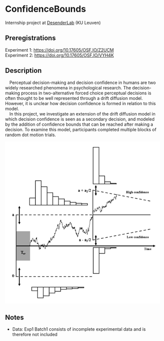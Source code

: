 # ConfidenceBounds

Internship project at [DesenderLab](https://desenderlab.com/) (KU Leuven)  
  

## Preregistrations
Experiment 1: https://doi.org/10.17605/OSF.IO/Z2UCM  
Experiment 2: https://doi.org/10.17605/OSF.IO/VYH4K    
  
## Description
  
&emsp;Perceptual decision-making and decision confidence in humans are two widely researched phenomena in psychological research. The decision-making process in two-alternative forced choice perceptual decisions is often thought to be well represented through a drift diffusion model. However, it is unclear how decision confidence is formed in relation to this model.    
&emsp;In this project, we investigate an extension of the drift diffusion model in which decision confidence is seen as a secondary decision, and modeled by the addition of confidence bounds that can be reached after making a decision. To examine this model, participants completed multiple blocks of random dot motion trials.  
  
![Placeholder DDM with confidence bounds figure](Figures/DDM_ConfidenceBounds.png)

## Notes

- Data: Exp1 Batch1 consists of incomplete experimental data and is therefore not included 
